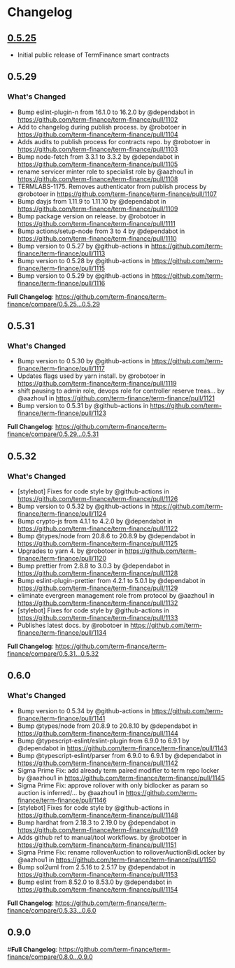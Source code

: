 # Changelog

## [0.5.25](https://github.com/term-finance/term-finance-contracts/releases/tag/0.5.25)

* Initial public release of TermFinance smart contracts

## 0.5.29

### What's Changed
* Bump eslint-plugin-n from 16.1.0 to 16.2.0 by @dependabot in https://github.com/term-finance/term-finance/pull/1102
* Add to changelog during publish process. by @robotoer in https://github.com/term-finance/term-finance/pull/1104
* Adds audits to publish process for contracts repo. by @robotoer in https://github.com/term-finance/term-finance/pull/1103
* Bump node-fetch from 3.3.1 to 3.3.2 by @dependabot in https://github.com/term-finance/term-finance/pull/1105
* rename servicer minter role to specialist role by @aazhou1 in https://github.com/term-finance/term-finance/pull/1108
* TERMLABS-1175. Removes authenticator from publish process by @robotoer in https://github.com/term-finance/term-finance/pull/1107
* Bump dayjs from 1.11.9 to 1.11.10 by @dependabot in https://github.com/term-finance/term-finance/pull/1109
* Bump package version on release. by @robotoer in https://github.com/term-finance/term-finance/pull/1111
* Bump actions/setup-node from 3 to 4 by @dependabot in https://github.com/term-finance/term-finance/pull/1110
* Bump version to 0.5.27 by @github-actions in https://github.com/term-finance/term-finance/pull/1113
* Bump version to 0.5.28 by @github-actions in https://github.com/term-finance/term-finance/pull/1115
* Bump version to 0.5.29 by @github-actions in https://github.com/term-finance/term-finance/pull/1116


**Full Changelog**: https://github.com/term-finance/term-finance/compare/0.5.25...0.5.29

## 0.5.31

### What's Changed
* Bump version to 0.5.30 by @github-actions in https://github.com/term-finance/term-finance/pull/1117
* Updates flags used by yarn install. by @robotoer in https://github.com/term-finance/term-finance/pull/1119
* shift pausing to admin role, devops role for controller reserve treas… by @aazhou1 in https://github.com/term-finance/term-finance/pull/1121
* Bump version to 0.5.31 by @github-actions in https://github.com/term-finance/term-finance/pull/1123


**Full Changelog**: https://github.com/term-finance/term-finance/compare/0.5.29...0.5.31

## 0.5.32

### What's Changed
* [stylebot] Fixes for code style by @github-actions in https://github.com/term-finance/term-finance/pull/1126
* Bump version to 0.5.32 by @github-actions in https://github.com/term-finance/term-finance/pull/1124
* Bump crypto-js from 4.1.1 to 4.2.0 by @dependabot in https://github.com/term-finance/term-finance/pull/1122
* Bump @types/node from 20.8.6 to 20.8.9 by @dependabot in https://github.com/term-finance/term-finance/pull/1125
* Upgrades to yarn 4. by @robotoer in https://github.com/term-finance/term-finance/pull/1120
* Bump prettier from 2.8.8 to 3.0.3 by @dependabot in https://github.com/term-finance/term-finance/pull/1128
* Bump eslint-plugin-prettier from 4.2.1 to 5.0.1 by @dependabot in https://github.com/term-finance/term-finance/pull/1129
* eliminate evergreen management role from protocol by @aazhou1 in https://github.com/term-finance/term-finance/pull/1132
* [stylebot] Fixes for code style by @github-actions in https://github.com/term-finance/term-finance/pull/1133
* Publishes latest docs. by @robotoer in https://github.com/term-finance/term-finance/pull/1134


**Full Changelog**: https://github.com/term-finance/term-finance/compare/0.5.31...0.5.32

## 0.6.0

### What's Changed
* Bump version to 0.5.34 by @github-actions in https://github.com/term-finance/term-finance/pull/1141
* Bump @types/node from 20.8.9 to 20.8.10 by @dependabot in https://github.com/term-finance/term-finance/pull/1144
* Bump @typescript-eslint/eslint-plugin from 6.9.0 to 6.9.1 by @dependabot in https://github.com/term-finance/term-finance/pull/1143
* Bump @typescript-eslint/parser from 6.9.0 to 6.9.1 by @dependabot in https://github.com/term-finance/term-finance/pull/1142
* Sigma Prime Fix: add already term paired modifier to term repo locker by @aazhou1 in https://github.com/term-finance/term-finance/pull/1145
* Sigma Prime Fix: approve rollover with only bidlocker as param so auction is inferred/… by @aazhou1 in https://github.com/term-finance/term-finance/pull/1146
* [stylebot] Fixes for code style by @github-actions in https://github.com/term-finance/term-finance/pull/1148
* Bump hardhat from 2.18.3 to 2.19.0 by @dependabot in https://github.com/term-finance/term-finance/pull/1149
* Adds github ref to manual/tool workflows. by @robotoer in https://github.com/term-finance/term-finance/pull/1151
* Sigma Prime Fix: rename rolloverAuction to rolloverAuctionBidLocker by @aazhou1 in https://github.com/term-finance/term-finance/pull/1150
* Bump sol2uml from 2.5.16 to 2.5.17 by @dependabot in https://github.com/term-finance/term-finance/pull/1153
* Bump eslint from 8.52.0 to 8.53.0 by @dependabot in https://github.com/term-finance/term-finance/pull/1154


**Full Changelog**: https://github.com/term-finance/term-finance/compare/0.5.33...0.6.0

## 0.9.0

#**Full Changelog**: https://github.com/term-finance/term-finance/compare/0.8.0...0.9.0
